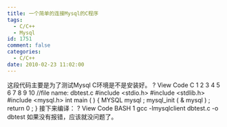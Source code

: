 ```yaml
---
title: 一个简单的连接Mysql的C程序
tags:
  - C/C++
  - Mysql
id: 1751
comment: false
categories:
  - C/C++
date: 2010-02-23 11:02:00
---
```


这段代码主要是为了测试Mysql C环境是不是安装好。
?
View Code
C
1
2
3
4
5
6
7
8
9
10
//file name: dbtest.c
#include <stdio.h>
#include <stdlib.h>
#include <mysql.h>
int
main
(
)
{
MYSQL mysql
;
mysql_init
(
&
mysql
)
;
return
0
;
}
接下来编译：
?
View Code
BASH
1
gcc
-lmysqlclient
dbtest.c
-o
dbtest
如果没有报错，应该就没问题了。